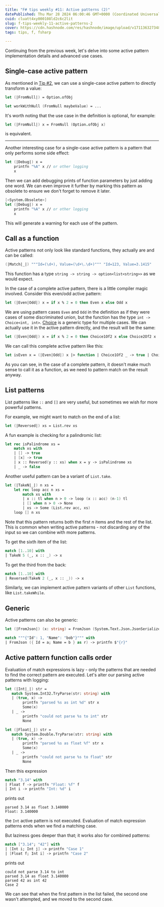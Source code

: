 ```yaml
---
title: "F# tips weekly #11: Active patterns (2)"
datePublished: Thu Mar 28 2024 06:00:46 GMT+0000 (Coordinated Universal Time)
cuid: cluatt4xy000108ld2c6c2lit
slug: f-tips-weekly-11-active-patterns-2
cover: https://cdn.hashnode.com/res/hashnode/image/upload/v1711363273484/e126e071-9b00-43a1-b03b-0d2c8bd6ef0e.jpeg
tags: tips, f, fsharp

---
```


Continuing from the previous week, let's delve into some active pattern implementation details and advanced use cases.

## Single-case active pattern

As mentioned in [Tip #2](https://jindraivanek.hashnode.dev/f-tips-weekly-2-single-case-pattern-match), we can use a single-case active pattern to directly transform a value:

```fsharp
let (|FromNull|) = Option.ofObj

let workWithNull (FromNull maybeValue) = ...
```

It's worth noting that the use case in the definition is optional, for example:

```fsharp
let (|FromNull|) x = FromNull (Option.ofObj x)
```

is equivalent.

---

Another interesting case for a single-case active pattern is a pattern that only performs some side effect:

```fsharp
let (|Debug|) x =
    printfn "%A" x // or other logging
    x
```

Then we can add debugging prints of function parameters by just adding one word. We can even improve it further by marking this pattern as obsolete to ensure we don't forget to remove it later.

```fsharp
[<System.Obsolete>]
let (|Debug|) x =
    printfn "%A" x // or other logging
    x
```

This will generate a warning for each use of the pattern.

## Call as a function

Active patterns not only look like standard functions, they actually are and can be called:

```fsharp
(|Match|_|) """Id=(\d+), Value=(\d+\.\d+)""" "Id=123, Value=3.1415"
```

This function has a type `string -> string -> option<list<string>>` as we would expect.

In the case of a complete active pattern, there is a little compiler magic involved. Consider this even/odd active pattern:

```fsharp
let (|Even|Odd|) x = if x % 2 = 0 then Even x else Odd x
```

We are using pattern cases `Even` and `Odd` in the definition as if they were cases of some discriminated union, but the function has the type `int -> Choice<int, int>`. [Choice](https://fsharp.github.io/fsharp-core-docs/reference/fsharp-core.html#category-3_4) is a generic type for multiple cases. We can actually use it in the active pattern directly, and the result will be the same:

```fsharp
let (|Even|Odd|) x = if x % 2 = 0 then Choice1Of2 x else Choice2Of2 x
```

We can call this complete active pattern like this:

```fsharp
let isEven x = (|Even|Odd|) x |> function | Choice1Of2 _ -> true | Choice2Of2 _ -> false
```

As you can see, in the case of a complete pattern, it doesn't make much sense to call it as a function, as we need to pattern match on the result anyway.

## List patterns

List patterns like `::` and `[]` are very useful, but sometimes we wish for more powerful patterns.

For example, we might want to match on the end of a list:

```fsharp
let (|Reversed|) xs = List.rev xs
```

A fun example is checking for a palindromic list:

```fsharp
let rec isPalindrome xs =
    match xs with
    | [] -> true
    | [x] -> true
    | x :: Reversed(y :: xs) when x = y -> isPalindrome xs
    | _ -> false
```

Another useful pattern can be a variant of `List.take`.

```fsharp
let (|TakeN|_|) n xs =
    let rec loop acc n xs =
        match xs with
        | x :: tl when n > 0 -> loop (x :: acc) (n-1) tl
        | [] when n > 0 -> None
        | xs -> Some (List.rev acc, xs)  
    loop [] n xs
```

Note that this pattern returns both the first *n* items and the rest of the list. This is common when writing active patterns - not discarding any of the input so we can combine with more patterns.

To get the sixth item of the list:

```fsharp
match [1..10] with
| TakeN 5 (_, x :: _) -> x
```

To get the third from the back:

```fsharp
match [1..10] with
| Reversed(TakeN 2 (_, x :: _)) -> x
```

Similarly, we can implement active pattern variants of other `List` functions, like `List.takeWhile`.

## Generic

Active patterns can also be generic:

```fsharp
let (|FromJson|) (x: string) = FromJson (System.Text.Json.JsonSerializer.Deserialize x)

match """{"Id": 1, "Name": "bob"}""" with
| FromJson ({ Id = a; Name = b } as r) -> printfn $"{r}"
```

## Active pattern function calls order

Evaluation of match expressions is lazy - only the patterns that are needed to find the correct pattern are executed. Let's alter our parsing active patterns with logging:

```fsharp
let (|Int|_|) str =
   match System.Int32.TryParse(str: string) with
   | (true, x) -> 
        printfn "parsed %s as int %d" str x
        Some(x)
   | _ -> 
        printfn "could not parse %s to int" str
        None

let (|Float|_|) str =
   match System.Double.TryParse(str: string) with
   | (true, x) -> 
        printfn "parsed %s as float %f" str x
        Some(x)
   | _ -> 
        printfn "could not parse %s to float" str
        None
```

Then this expression

```fsharp
match "3.14" with
| Float f -> printfn "Float: %f" f
| Int i -> printfn "Int: %d" i
```

prints out

```plaintext
parsed 3.14 as float 3.140000
Float: 3.140000
```

the `Int` active pattern is not executed. Evaluation of match expression patterns ends when we find a matching case.

But laziness goes deeper than that; it works also for combined patterns:

```fsharp
match ["3.14"; "42"] with
| [Int i; Int j] -> printfn "Case 1"
| [Float f; Int i] -> printfn "Case 2"
```

prints out

```plaintext
could not parse 3.14 to int
parsed 3.14 as float 3.140000
parsed 42 as int 42
Case 2
```

We can see that when the first pattern in the list failed, the second one wasn't attempted, and we moved to the second case.